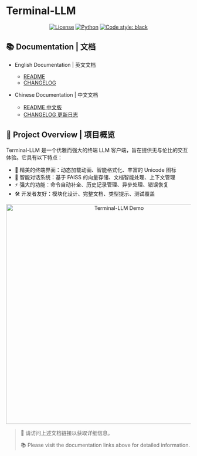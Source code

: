 # Terminal-LLM

<div align="center">

[![License](https://img.shields.io/badge/license-MIT-blue.svg)](LICENSE)
[![Python](https://img.shields.io/badge/python-3.8+-blue.svg)](https://www.python.org/downloads/)
[![Code style: black](https://img.shields.io/badge/code%20style-black-000000.svg)](https://github.com/psf/black)

</div>

## 📚 Documentation | 文档

- English Documentation | 英文文档
  - [README](docs/README.md)
  - [CHANGELOG](docs/changelog/CHANGELOG.md)

- Chinese Documentation | 中文文档
  - [README 中文版](docs/README_CN.md)
  - [CHANGELOG 更新日志](docs/changelog/CHANGELOG_CN.md)

## 🌟 Project Overview | 项目概览

Terminal-LLM 是一个优雅而强大的终端 LLM 客户端，旨在提供无与伦比的交互体验。它具有以下特点：

- 🎨 精美的终端界面：动态加载动画、智能格式化、丰富的 Unicode 图标
- 🧠 智能对话系统：基于 FAISS 的向量存储、文档智能处理、上下文管理
- ⚡ 强大的功能：命令自动补全、历史记录管理、异步处理、错误恢复
- 🛠️ 开发者友好：模块化设计、完整文档、类型提示、测试覆盖

<p align="center">
  <img src="/Users/wangxinxiang/LLM/Terminal-LLM/data/present_demo/present.png" alt="Terminal-LLM Demo" width="600">
</p>

> 📖 请访问上述文档链接以获取详细信息。
>
> 📚 Please visit the documentation links above for detailed information.
